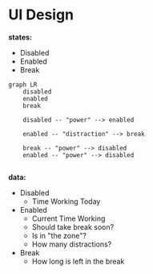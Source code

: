 # UI Design

**states:**

- Disabled
- Enabled
- Break



```mermaid
graph LR
	disabled
	enabled
	break
	
	disabled -- "power" --> enabled
	
	enabled -- "distraction" --> break
	
	break -- "power" --> disabled
	enabled -- "power" --> disabled


```



**data:**

- Disabled
  - Time Working Today
- Enabled
  - Current Time Working
  - Should take break soon?
  - Is in "the zone"?
  - How many distractions?
- Break
  - How long is left in the break





















